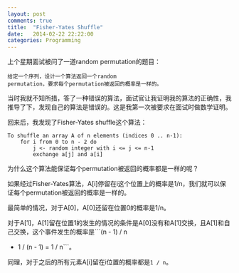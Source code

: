 ```yaml
---
layout: post
comments: true
title:  "Fisher-Yates Shuffle"
date:   2014-02-22 22:22:00
categories: Programming
---
```


上个星期面试被问了一道random permutation的题目：

```
给定一个序列，设计一个算法返回一个random
permutation，要求每个permutation被返回的概率是一样的。
```

当时我就不知所措，答了一种错误的算法，面试官让我证明我的算法的正确性，我推导了下，发现自己的算法是错误的。这是我第一次被要求在面试时做数学证明。

回来后，我发现了Fisher-Yates shuffle这个算法：

```
To shuffle an array A of n elements (indices 0 .. n-1):
    for i from 0 to n - 2 do
        j <- random integer with i <= j <= n-1
        exchange a[j] and a[i]
```

为什么这个算法能保证每个permutation被返回的概率都是一样的呢？

如果经过Fisher-Yates算法，A[i]停留在i这个位置上的概率是1/n，我们就可以保证每个permutation被返回的概率是一样的。

最简单的情况，对于A[0]，A[0]还留在位置0的概率是1/n。

对于A[1]，A[1]留在位置1的发生的情况的条件是A[0]没有和A[1]交换，且A[1]和自己交换，这个事件发生的概率是```(n - 1) / n
* 1 / (n - 1) = 1 / n```。

同理，对于之后的所有元素A[i]留在i位置的概率都是```1 / n```。
